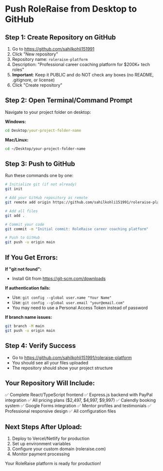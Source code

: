 # Push RoleRaise from Desktop to GitHub

## Step 1: Create Repository on GitHub
1. Go to https://github.com/sahilkohli151991
2. Click "New repository"
3. Repository name: `roleraise-platform`
4. Description: "Professional career coaching platform for $200K+ tech roles"
5. **Important**: Keep it PUBLIC and do NOT check any boxes (no README, .gitignore, or license)
6. Click "Create repository"

## Step 2: Open Terminal/Command Prompt
Navigate to your project folder on desktop:

**Windows:**
```cmd
cd Desktop/your-project-folder-name
```

**Mac/Linux:**
```bash
cd ~/Desktop/your-project-folder-name
```

## Step 3: Push to GitHub
Run these commands one by one:

```bash
# Initialize git (if not already)
git init

# Add your GitHub repository as remote
git remote add origin https://github.com/sahilkohli151991/roleraise-platform.git

# Add all files
git add .

# Commit your code
git commit -m "Initial commit: RoleRaise career coaching platform"

# Push to GitHub
git push -u origin main
```

## If You Get Errors:

**If "git not found":**
- Install Git from https://git-scm.com/downloads

**If authentication fails:**
- Use: `git config --global user.name "Your Name"`
- Use: `git config --global user.email "your@email.com"`
- You may need to use a Personal Access Token instead of password

**If branch name issues:**
```bash
git branch -M main
git push -u origin main
```

## Step 4: Verify Success
- Go to https://github.com/sahilkohli151991/roleraise-platform
- You should see all your files uploaded
- The repository should show your project structure

## Your Repository Will Include:
✅ Complete React/TypeScript frontend
✅ Express.js backend with PayPal integration
✅ All pricing plans ($2,497, $4,997, $9,997)
✅ Calendly booking system
✅ Google Forms integration
✅ Mentor profiles and testimonials
✅ Professional responsive design
✅ All configuration files

## Next Steps After Upload:
1. Deploy to Vercel/Netlify for production
2. Set up environment variables
3. Configure your custom domain (roleraise.com)
4. Monitor payment processing

Your RoleRaise platform is ready for production!